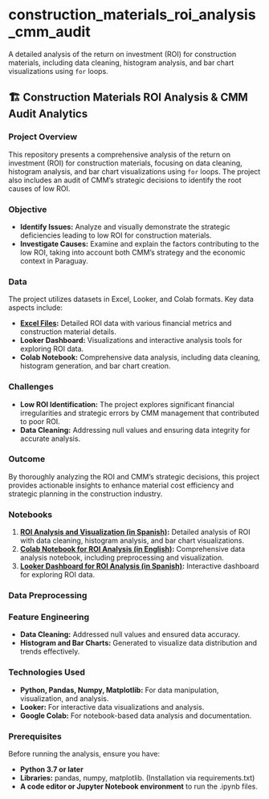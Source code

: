 # construction_materials_roi_analysis_cmm_audit
A detailed analysis of the return on investment (ROI) for construction materials, including data cleaning, histogram analysis, and bar chart visualizations using `for` loops.

## 🏗️ Construction Materials ROI Analysis & CMM Audit Analytics

### Project Overview

This repository presents a comprehensive analysis of the return on investment (ROI) for construction materials, focusing on data cleaning, histogram analysis, and bar chart visualizations using `for` loops. The project also includes an audit of CMM’s strategic decisions to identify the root causes of low ROI.

### Objective

- **Identify Issues:** Analyze and visually demonstrate the strategic deficiencies leading to low ROI for construction materials.
- **Investigate Causes:** Examine and explain the factors contributing to the low ROI, taking into account both CMM’s strategy and the economic context in Paraguay.

### Data

The project utilizes datasets in Excel, Looker, and Colab formats. Key data aspects include:
- **[Excel Files](https://github.com/claraibarzabal-portfolio/construction_materials_roi_analysis_cmm_audit/blob/main/roi_analysis.xlsx):** Detailed ROI data with various financial metrics and construction material details.
- **Looker Dashboard:** Visualizations and interactive analysis tools for exploring ROI data.
- **Colab Notebook:** Comprehensive data analysis, including data cleaning, histogram generation, and bar chart creation.

### Challenges

- **Low ROI Identification:** The project explores significant financial irregularities and strategic errors by CMM management that contributed to poor ROI.
- **Data Cleaning:** Addressing null values and ensuring data integrity for accurate analysis.

### Outcome

By thoroughly analyzing the ROI and CMM’s strategic decisions, this project provides actionable insights to enhance material cost efficiency and strategic planning in the construction industry.

### Notebooks

1. **[ROI Analysis and Visualization (in Spanish)](https://github.com/claraibarzabal-portfolio/construction_materials_roi_analysis_cmm_audit/blob/main/Anal%C3%ADtica_auditor%C3%ADa_CMM_Paraguay_Jun2024.ipynb):** Detailed analysis of ROI with data cleaning, histogram analysis, and bar chart visualizations.
2. **[Colab Notebook for ROI Analysis (in English)](https://github.com/claraibarzabal-portfolio/construction_materials_roi_analysis_cmm_audit/blob/main/Analytics_Audit_CMM_Paraguay_June2024.ipynb):** Comprehensive data analysis notebook, including preprocessing and visualization.
3. **[Looker Dashboard for ROI Analysis (in Spanish)](https://github.com/claraibarzabal-portfolio/construction_materials_roi_analysis_cmm_audit/blob/main/Reporte_CMM_Latam_P1_Ene-Abr_P2_Links.pdf):** Interactive dashboard for exploring ROI data.

### Data Preprocessing

### Feature Engineering

- **Data Cleaning:** Addressed null values and ensured data accuracy.
- **Histogram and Bar Charts:** Generated to visualize data distribution and trends effectively.

### Technologies Used

- **Python, Pandas, Numpy, Matplotlib:** For data manipulation, visualization, and analysis.
- **Looker:** For interactive data visualizations and analysis.
- **Google Colab:** For notebook-based data analysis and documentation.

### Prerequisites

Before running the analysis, ensure you have:

- **Python 3.7 or later**
- **Libraries:** pandas, numpy, matplotlib. (Installation via requirements.txt)
- **A code editor or Jupyter Notebook environment** to run the .ipynb files.

